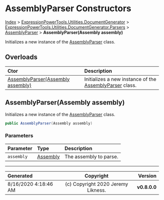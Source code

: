 ﻿# AssemblyParser Constructors

[Index](../index.md) > [ExpressionPowerTools.Utilities.DocumentGenerator](ExpressionPowerTools.Utilities.DocumentGenerator.a.md) > [ExpressionPowerTools.Utilities.DocumentGenerator.Parsers](ExpressionPowerTools.Utilities.DocumentGenerator.Parsers.n.md) > [AssemblyParser](ExpressionPowerTools.Utilities.DocumentGenerator.Parsers.AssemblyParser.cs.md) > **AssemblyParser(Assembly assembly)**

Initializes a new instance of the [AssemblyParser](ExpressionPowerTools.Utilities.DocumentGenerator.Parsers.AssemblyParser.cs.md) class.

## Overloads

| Ctor | Description |
| :-- | :-- |
| [AssemblyParser(Assembly assembly)](#assemblyparserassembly-assembly) | Initializes a new instance of the [AssemblyParser](ExpressionPowerTools.Utilities.DocumentGenerator.Parsers.AssemblyParser.cs.md) class. |

## AssemblyParser(Assembly assembly)

Initializes a new instance of the [AssemblyParser](ExpressionPowerTools.Utilities.DocumentGenerator.Parsers.AssemblyParser.cs.md) class.

```csharp
public AssemblyParser(Assembly assembly)
```

### Parameters

| Parameter | Type | Description |
| :-- | :-- | :-- |
| `assembly` | [Assembly](https://docs.microsoft.com/dotnet/api/system.reflection.assembly) | The assembly to parse. |



---

| Generated | Copyright | Version |
| :-- | :-: | --: |
| 8/16/2020 4:18:46 AM | (c) Copyright 2020 Jeremy Likness. | **v0.8.0.0** |

